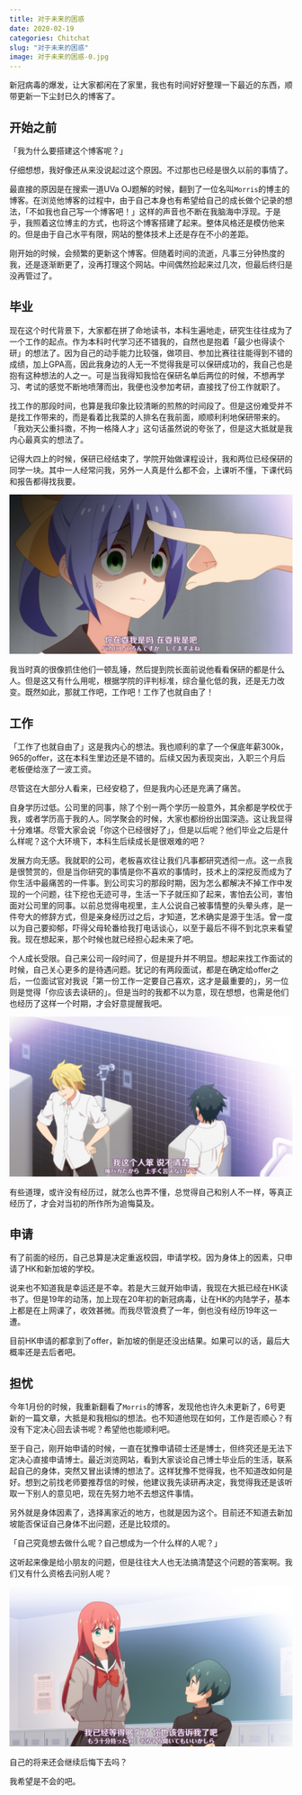 ```yaml
---
title: 对于未来的困惑
date: 2020-02-19
categories: Chitchat
slug: "对于未来的困惑"
image: 对于未来的困惑-0.jpg
---
```


新冠病毒的爆发，让大家都闲在了家里，我也有时间好好整理一下最近的东西，顺带更新一下尘封已久的博客了。

## 开始之前

「我为什么要搭建这个博客呢？」

仔细想想，我好像还从来没说起过这个原因。不过那也已经是很久以前的事情了。

最直接的原因是在搜索一道UVa OJ题解的时候，翻到了一位名叫`Morris`的博主的博客。在浏览他博客的过程中，由于自己本身也有希望给自己的成长做个记录的想法，「不如我也自己写一个博客吧！」这样的声音也不断在我脑海中浮现。于是乎，我照着这位博主的方式，也将这个博客搭建了起来。整体风格还是模仿他来的。但是由于自己水平有限，网站的整体技术上还是存在不小的差距。

刚开始的时候，会频繁的更新这个博客。但随着时间的流逝，凡事三分钟热度的我，还是逐渐断更了，没再打理这个网站。中间偶然捡起来过几次，但最后终归是没再管过了。

## 毕业

现在这个时代背景下，大家都在拼了命地读书，本科生遍地走，研究生往往成为了一个工作的起点。作为本科时代学习还不错我的，自然也是抱着「最少也得读个研」的想法了。因为自己的动手能力比较强，做项目、参加比赛往往能得到不错的成绩，加上GPA高，因此我身边的人无一不觉得我是可以保研成功的，我自己也是抱有这种想法的人之一。可是当我得知我恰在保研名单后两位的时候，不想再学习、考试的感觉不断地喷薄而出，我便也没参加考研，直接找了份工作就职了。

找工作的那段时间，也算是我印象比较清晰的煎熬的时间段了。但是这份难受并不是找工作带来的，而是看着比我菜的人排名在我前面，顺顺利利地保研带来的。「我劝天公重抖擞，不拘一格降人才」这句话虽然说的夸张了，但是这大抵就是我内心最真实的想法了。

记得大四上的时候，保研已经结束了，学院开始做课程设计，我和两位已经保研的同学一块。其中一人经常问我，另外一人真是什么都不会，上课听不懂，下课代码和报告都得找我要。

![你在耍我是吗？在耍我是吧 -- 徒然喜欢你](对于未来的困惑-1.jpg)

我当时真的很像抓住他们一顿乱锤，然后提到院长面前说他看看保研的都是什么人。但是这又有什么用呢，根据学院的评判标准，综合量化低的我，还是无力改变。既然如此，那就工作吧，工作吧！工作了也就自由了！

## 工作

「工作了也就自由了」这是我内心的想法。我也顺利的拿了一个保底年薪300k，965的offer，这在本科生里边还是不错的。后续又因为表现突出，入职三个月后老板便给涨了一波工资。

尽管这在大部分人看来，已经安稳了，但是我内心还是充满了痛苦。

自身学历过低。公司里的同事，除了个别一两个学历一般意外，其余都是学校优于我，或者学历高于我的人。同学聚会的时候，大家也都纷纷出国深造。这让我显得十分难堪。尽管大家会说「你这个已经很好了」，但是以后呢？他们毕业之后是什么样呢？这个大环境下，本科生后续成长是很艰难的吧？

发展方向无感。我就职的公司，老板喜欢往让我们凡事都研究透彻一点。这一点我是很赞赏的，但是当你研究的事情是你不喜欢的事情时，技术上的深挖反而成为了你生活中最痛苦的一件事。到公司实习的那段时期，因为怎么都解决不掉工作中发现的一个问题，往下挖也无迹可寻，生活一下子就压抑了起来，害怕去公司，害怕面对公司里的同事。以前总觉得电视里，主人公说自己被事情整的头晕头疼，是一件夸大的修辞方式，但是亲身经历过之后，才知道，艺术确实是源于生活。曾一度以为自己要抑郁，吓得父母轮番给我打电话谈心，以至于最后不得不到北京来看望我。现在想起来，那个时候也就已经担心起未来了吧。

个人成长受限。自己来公司一段时间了，但是提升并不明显。想起来找工作面试的时候，自己关心更多的是待遇问题。犹记的有两段面试，都是在确定给offer之后，一位面试官对我说「第一份工作一定要自己喜欢，这才是最重要的」，另一位则是觉得「你应该去读研的」。但是当时的我都不以为意，现在想想，也需是他们也经历了这样一个时期，才会好意提醒我吧。

![我这个人笨，说不清楚 -- 徒然喜欢你](对于未来的困惑-2.jpg)

有些道理，或许没有经历过，就怎么也弄不懂，总觉得自己和别人不一样，等真正经历了，才会对当初的所作所为追悔莫及。

## 申请

有了前面的经历，自己总算是决定重返校园，申请学校。因为身体上的因素，只申请了HK和新加坡的学校。

说来也不知道我是幸运还是不幸。若是大三就开始申请，我现在大抵已经在HK读书了。但是19年的动荡，加上现在20年初的新冠病毒，让在HK的内陆学子，基本上都是在上网课了，收效甚微。而我尽管浪费了一年，倒也没有经历19年这一遭。

目前HK申请的都拿到了offer，新加坡的倒是还没出结果。如果可以的话，最后大概率还是去后者吧。

## 担忧

今年1月份的时候，我重新翻看了`Morris`的博客，发现他也许久未更新了，6号更新的一篇文章，大抵是和我相似的想法。也不知道他现在如何，工作是否顺心？有没有下定决心回去读书呢？希望他也能顺利吧。

至于自己，刚开始申请的时候，一直在犹豫申请硕士还是博士，但终究还是无法下定决心直接申请博士。最近浏览网站，看到大家谈论自己博士毕业后的生活，联系起自己的身体，突然又冒出读博的想法了。这样犹豫不觉得我，也不知道改如何是好。想到之前找老师要推荐信的时候，他建议我先读研再决定，我觉得我还是该听取一下别人的意见吧，现在先努力地不去想这件事情。

另外就是身体因素了，选择离家近的地方，也就是因为这个。目前还不知道去新加坡能否保证自己身体不出问题，还是比较烦的。

「自己究竟想去做什么呢？自己想成为一个什么样的人呢？」

这听起来像是给小朋友的问题，但是往往大人也无法搞清楚这个问题的答案啊。我们又有什么资格去问别人呢？

![我已经等得够久了，你也该告诉我了吧 -- 徒然喜欢你](对于未来的困惑-3.jpg)

自己的将来还会继续后悔下去吗？

我希望是不会的吧。
